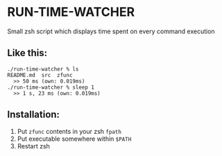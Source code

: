 # RUN-TIME-WATCHER
Small zsh script which displays time spent on every command execution

## Like this:
```
./run-time-watcher % ls
README.md  src	zfunc
  >> 50 ms (own: 0.019ms)                                                                                                                                                                                          
./run-time-watcher % sleep 1
  >> 1 s, 23 ms (own: 0.019ms)    
```

## Installation:
1. Put `zfunc` contents in your zsh `fpath`
2. Put executable somewhere within `$PATH`
3. Restart zsh